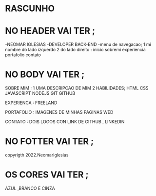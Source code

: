 # RASCUNHO 

# NO HEADER VAI TER ;
-NEOMAR IGLESIAS
-DEVELOPER BACK-END
-menu de navegacao;
   1 mi nombre do lado izquerdo
   2 do lado direito : inicio sobremi  experiencia  portafolio contato

# NO BODY VAI TER ;
SOBRE MIM :
   1 UMA DESCRIPCAO DE MIM 
   2 HABILIDADES; HTML CSS JAVASCRIPT NODEJS GIT GITHUB

EXPERIENCA : FREELAND 

PORTAFOLIO : IMAGENES DE MINHAS PAGINAS WED 

CONTATO : DOIS LOGOS CON LINK DE  GITHUB , LINKEDIN

# NO FOTTER VAI TER ;
copyrigth 2022.NeomarIglesias 

# OS CORES VAI TER ;
AZUL ,BRANCO E CINZA 
 

